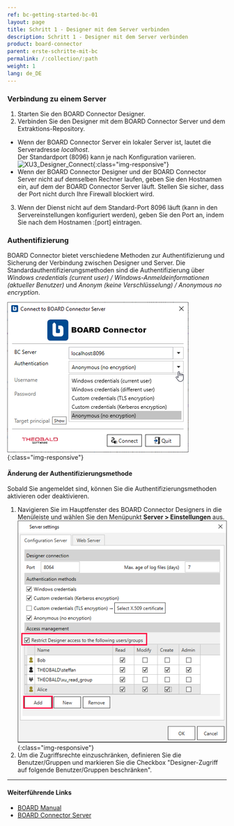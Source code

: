 ```yaml
---
ref: bc-getting-started-bc-01
layout: page
title: Schritt 1 - Designer mit dem Server verbinden
description: Schritt 1 - Designer mit dem Server verbinden
product: board-connector
parent: erste-schritte-mit-bc
permalink: /:collection/:path
weight: 1
lang: de_DE
---
```

### Verbindung zu einem Server
1. Starten Sie den BOARD Connector Designer.
2. Verbinden Sie den Designer mit dem BOARD Connector Server und dem Extraktions-Repository.
- Wenn der BOARD Connector Server ein lokaler Server ist, lautet die Serveradresse *localhost*.<br>
Der Standardport (8096) kann je nach Konfiguration variieren.  
![XU3_Designer_Connect](/img/content/board/bc_connect_screen){:class="img-responsive"}
- Wenn der BOARD Connector Designer und der BOARD Connector Server nicht auf demselben Rechner laufen, geben Sie den Hostnamen ein, auf dem der BOARD Connector Server läuft. Stellen Sie sicher, dass der Port nicht durch Ihre Firewall blockiert wird.
3. Wenn der Dienst nicht auf dem Standard-Port 8096 läuft (kann in den Servereinstellungen konfiguriert werden), geben Sie den Port an, indem Sie nach dem Hostnamen :[port] eintragen.

### Authentifizierung
BOARD Connector bietet verschiedene Methoden zur Authentifizierung und Sicherung der Verbindung zwischen Designer und Server. Die Standardauthentifizierungsmethoden sind die Authentifizierung über  *Windows credentials (current user) / Windows-Anmeldeinformationen (aktueller Benutzer)* und *Anonym (keine Verschlüsselung) / Anonymous no encryption*.

![XU3_Designer_Authentication](/img/content/board/bc_Designer_Authentication.png){:class="img-responsive"}

#### Änderung der Authentifizierungsmethode
Sobald Sie angemeldet sind, können Sie die Authentifizierungsmethoden aktivieren oder deaktivieren. <br>
1. Navigieren Sie im Hauptfenster des BOARD Connector Designers in die Menüleiste und wählen Sie den Menüpunkt **Server > Einstellungen** aus.  
![Server Einstellungen](/img/content/Server-Settings.png){:class="img-responsive"}
2. Um die Zugriffsrechte einzuschränken, definieren Sie die Benutzer/Gruppen und markieren Sie die Checkbox "Designer-Zugriff auf folgende Benutzer/Gruppen beschränken".

****
#### Weiterführende Links
- [BOARD Manual](https://www.boardmanual.com/)
- [BOARD Connector Server](../server)

